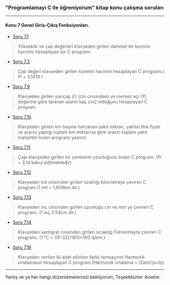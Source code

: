 
### "Programlamayı C ile öğreniyorum" kitap konu çalışma soruları
-----

#### Konu 7 Genel Giriş-Çıkış Fonksiyonları.

* [Soru 7.1](https://github.com/smehemmed/oh-my-C/blob/master/Book%20Examples/soru7.1.c)

> Yükseklik ve çap değerleri klavyeden girilen dairesel bir koninin hacmini hesaplayan bir C programı 

* [Soru 7.2](https://github.com/smehemmed/oh-my-C/blob/master/Book%20Examples/soru7.2.c)

> Çap değeri klavyeden girilen kürenin hacmini hesaplayan C programı.( Pi = 3,1419 )

* [Soru 7.9](https://github.com/smehemmed/oh-my-C/blob/master/Book%20Examples/soru7.9.c)

> Klavyeden girilen yarıçap (r) (cm cinsinden) ve merkez açı (X) değerine göre taranan alanın kaç cm2 olduğunu hesaplayan C program.

* [Soru 7.10](https://github.com/smehemmed/oh-my-C/blob/master/Book%20Examples/soru7.10.c)

> Klavyeden girilen km başına harcanan yakıt miktarı, yakıtın litre fiyatı ve aracın yaptığı toplam km miktarına göre aracın toplam yakıt maliyetini bulan programı yazınız.

* [Soru 7.11](https://github.com/smehemmed/oh-my-C/blob/master/Book%20Examples/soru7.11.c)

> Çapı klavyeden girilen bir çemberin yzunluğunu bulan C program. (Pi = 3,14 kabul edilmektedir)

* [Soru 7.12](https://github.com/smehemmed/oh-my-C/blob/master/Book%20Examples/soru7.12.c)

> Klavyeden mil cinsinden girilen uzaklığı kilometreye çeviren C program.(1 mil = 1,609km dir.)

* [Soru 7.13](https://github.com/smehemmed/oh-my-C/blob/master/Book%20Examples/soru7.13.c)

> Klavyeden inç cinsinden girilen uzunluğu cm ve mm ye çeviren C programı.
> (1 inç 2.54cm dir.)

* [Soru 7.14](https://github.com/smehemmed/oh-my-C/blob/master/Book%20Examples/soru7.14.c)

> Klavyeden santigrat cinsinden girilen  sıcaklığı Fahrenhayta çeviren C programı.
> (1 °C = ((F-32)/180)*100 işlem.)

* [Soru 7.16](https://github.com/smehemmed/oh-my-C/blob/master/Book%20Examples/soru7.16.c)

> Klavyeden verilen iki adet sıfırdan farklı tamsayının Harmonik ortalamasın hesaplayan C program.(Harmonik ortalama = (2ab)/(a+b))



-----
Yanlış ve ya her hangi düzenlemelerinizi bekliyorum, Teşekkkürler :bowtie: